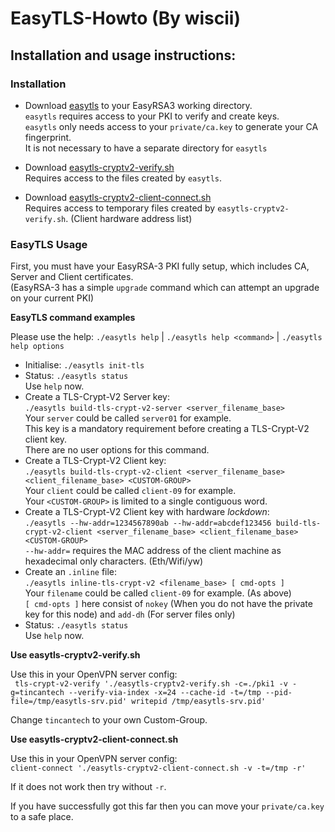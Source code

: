 # EasyTLS-Howto (By wiscii)

## Installation and usage instructions:

### Installation

* Download [easytls](https://github.com/TinCanTech/easy-tls/blob/master/easytls) to your EasyRSA3 working directory.<br>
 `easytls` requires access to your PKI to verify and create keys.<br>
 `easytls` only needs access to your `private/ca.key` to generate your CA fingerprint.<br>
 It is not necessary to have a separate directory for `easytls`<br>

* Download [easytls-cryptv2-verify.sh](https://github.com/TinCanTech/easy-tls/blob/master/easytls-cryptv2-verify.sh)<br>
  Requires access to the files created by `easytls`.<br>

* Download [easytls-cryptv2-client-connect.sh](https://github.com/TinCanTech/easy-tls/blob/master/easytls-cryptv2-client-connect.sh)<br>
  Requires access to temporary files created by `easytls-cryptv2-verify.sh`. (Client hardware address list)<br>

### EasyTLS Usage

First, you must have your EasyRSA-3 PKI fully setup, which includes CA, Server and Client certificates.<br>
(EasyRSA-3 has a simple `upgrade` command which can attempt an upgrade on your current PKI)

**EasyTLS command examples**

Please use the help: `./easytls help` | `./easytls help <command>` | `./easytls help options`

* Initialise: `./easytls init-tls`
* Status: `./easytls status`<br>
  Use `help` now.
* Create a TLS-Crypt-V2 Server key: <br>
  `./easytls build-tls-crypt-v2-server <server_filename_base>` <br>
  Your `server` could be called `server01` for example.<br>
  This key is a mandatory requirement before creating a TLS-Crypt-V2 client key.<br>
  There are no user options for this command.<br>
* Create a TLS-Crypt-V2 Client key: <br>
  `./easytls build-tls-crypt-v2-client <server_filename_base> <client_filename_base> <CUSTOM-GROUP>` <br>
  Your `client` could be called `client-09` for example.<br>
  Your `<CUSTOM-GROUP>` is limited to a single contiguous word.<br>
* Create a TLS-Crypt-V2 Client key with hardware _lockdown_: <br>
  `./easytls --hw-addr=1234567890ab --hw-addr=abcdef123456 build-tls-crypt-v2-client <server_filename_base> <client_filename_base> <CUSTOM-GROUP>` <br>
  `--hw-addr=` requires the MAC address of the client machine as hexadecimal only characters. (Eth/Wifi/yw) <br>
* Create an `.inline` file: <br>
  `./easytls inline-tls-crypt-v2 <filename_base> [ cmd-opts ]` <br>
  Your `filename` could be called `client-09` for example. (As above) <br>
  `[ cmd-opts ]` here consist of `nokey` (When you do not have the private key for this node) and `add-dh` (For server files only) <br>
* Status: `./easytls status`<br>
  Use `help` now.

**Use easytls-cryptv2-verify.sh**

Use this in your OpenVPN server config: <br>
` tls-crypt-v2-verify './easytls-cryptv2-verify.sh -c=./pki1 -v -g=tincantech --verify-via-index -x=24 --cache-id -t=/tmp --pid-file=/tmp/easytls-srv.pid'
 writepid /tmp/easytls-srv.pid'` <br>

Change `tincantech` to your own Custom-Group.<br>

**Use easytls-cryptv2-client-connect.sh**

Use this in your OpenVPN server config: <br>
`client-connect './easytls-cryptv2-client-connect.sh -v -t=/tmp -r'` <br>

If it does not work then try without `-r`. <br>

If you have successfully got this far then you can move your `private/ca.key` to a safe place. <br>
